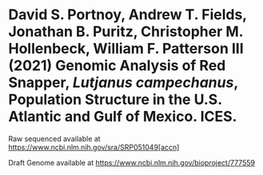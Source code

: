# David S. Portnoy, Andrew T. Fields, Jonathan B. Puritz, Christopher M. Hollenbeck, William F. Patterson III (2021) Genomic Analysis of Red Snapper, _Lutjanus campechanus_, Population Structure in the U.S. Atlantic and Gulf of Mexico. ICES.

Raw sequenced available at https://www.ncbi.nlm.nih.gov/sra/SRP051049[accn]

Draft Genome available at https://www.ncbi.nlm.nih.gov/bioproject/777559
